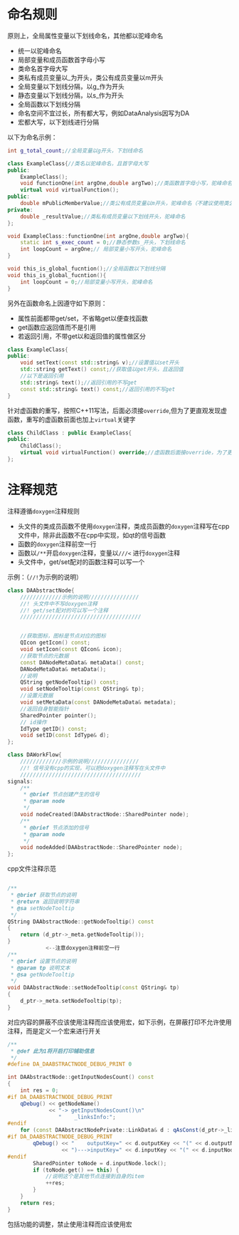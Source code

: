 # 命名规则

原则上，全局属性变量以下划线命名，其他都以驼峰命名

- 统一以驼峰命名
- 局部变量和成员函数首字母小写
- 类命名首字母大写
- 类私有成员变量以_为开头，类公有成员变量以m开头
- 全局变量以下划线分隔，以g_作为开头
- 静态变量以下划线分隔，以s_作为开头
- 全局函数以下划线分隔
- 命名空间不宜过长，所有都大写，例如DataAnalysis因写为DA
- 宏都大写，以下划线进行分隔


以下为命名示例：

```cpp
int g_total_count;//全局变量以g开头，下划线命名

class ExampleClass{//类名以驼峰命名，且首字母大写
public:
    ExampleClass();
    void functionOne(int argOne,double argTwo);//类函数首字母小写，驼峰命名 ;变量参数驼峰命名，首字母小写
    virtual void virtualFunction();
public:
    double mPublicMemberValue;//类公有成员变量以m开头，驼峰命名（不建议使用类公有成员变量）
private:
    double _resultValue;//类私有成员变量以下划线开头，驼峰命名
};

void ExampleClass::functionOne(int argOne,double argTwo){
    static int s_exec_count = 0;//静态参数s_开头，下划线命名
    int loopCount = argOne;// 局部变量小写开头，驼峰命名
}

void this_is_global_fucntion();//全局函数以下划线分隔
void this_is_global_fucntion(){
    int loopCount = 0;//局部变量小写开头，驼峰命名
}
```

另外在函数命名上因遵守如下原则：

- 属性前面都带get/set，不省略get以便查找函数
- get函数应返回值而不是引用
- 若返回引用，不带get以和返回值的属性做区分

```cpp
class ExampleClass{
public:
    void setText(const std::string& v);//设置值以set开头
    std::string getText() const;//获取值以get开头，且返回值
    //以下是返回引用
    std::string& text();//返回引用的不写get
    const std::string& text() const;//返回引用的不写get
}
```

针对虚函数的重写，按照C++11写法，后面必须接`override`,但为了更直观发现虚函数，重写的虚函数前面也加上`virtual`关键字

```cpp
class ChildClass : public ExampleClass{
public:
    ChildClass();
    virtual void virtualFunction() override;//虚函数后面接override，为了更好发现，前面的virtual关键字不省略
};
```

# 注释规范

注释遵循`doxygen`注释规则

- 头文件的类成员函数不使用`doxygen`注释，类成员函数的`doxygen`注释写在cpp文件中，除非此函数不在cpp中实现，如qt的信号函数
- 函数的`doxygen`注释前空一行
- 函数以`/**`开启`doxygen`注释，变量以`///<` 进行`doxygen`注释
- 头文件中，get/set配对的函数注释可以写一个

示例：（`//!`为示例的说明）

```cpp
class DAAbstractNode{
    /////////////示例的说明////////////////
    //! 头文件中不写doxygen注释
    //! get/set配对的可以写一个注释
    //////////////////////////////////////


    //获取图标，图标是节点对应的图标
    QIcon getIcon() const;
    void setIcon(const QIcon& icon);
    //获取节点的元数据
    const DANodeMetaData& metaData() const;
    DANodeMetaData& metaData();
    //说明
    QString getNodeTooltip() const;
    void setNodeTooltip(const QString& tp);
    //设置元数据
    void setMetaData(const DANodeMetaData& metadata);
    //返回自身智能指针
    SharedPointer pointer();
    // id操作
    IdType getID() const;
    void setID(const IdType& d);
};

class DAWorkFlow{
    /////////////示例的说明////////////////
    //! 信号没有cpp的实现，可以把doxygen注释写在头文件中
    //////////////////////////////////////
signals:
    /**
     * @brief 节点创建产生的信号
     * @param node
     */
    void nodeCreated(DAAbstractNode::SharedPointer node);
    /**
     * @brief 节点添加的信号
     * @param node
     */
    void nodeAdded(DAAbstractNode::SharedPointer node);
};
```

cpp文件注释示范

```cpp

/**
 * @brief 获取节点的说明
 * @return 返回说明字符串
 * @sa setNodeTooltip
 */
QString DAAbstractNode::getNodeTooltip() const
{
    return (d_ptr->_meta.getNodeTooltip());
}
            <--注意doxygen注释前空一行
/**
 * @brief 设置节点的说明
 * @param tp 说明文本
 * @sa getNodeTooltip
 */
void DAAbstractNode::setNodeTooltip(const QString& tp)
{
    d_ptr->_meta.setNodeTooltip(tp);
}
```

对应内容的屏蔽不应该使用注释而应该使用宏，如下示例，在屏蔽打印不允许使用注释，而是定义一个宏来进行开关

```cpp
/**
 * @def 此为1将开启打印辅助信息
 */
#define DA_DAABSTRACTNODE_DEBUG_PRINT 0

int DAAbstractNode::getInputNodesCount() const
{
    int res = 0;
#if DA_DAABSTRACTNODE_DEBUG_PRINT
    qDebug() << getNodeName()
             << "-> getInputNodesCount()\n"
                "    _linksInfo:";
#endif
    for (const DAAbstractNodePrivate::LinkData& d : qAsConst(d_ptr->_linksInfo)) {
#if DA_DAABSTRACTNODE_DEBUG_PRINT
        qDebug() << "    outputKey=" << d.outputKey << "(" << d.outputNode.lock()->getNodeName()
                 << ")--->inputKey=" << d.inputKey << "(" << d.inputNode.lock()->getNodeName() << ")";
#endif
        SharedPointer toNode = d.inputNode.lock();
        if (toNode.get() == this) {
            //说明这个是其他节点连接到自身的item
            ++res;
        }
    }
    return res;
}
```

包括功能的调整，禁止使用注释而应该使用宏